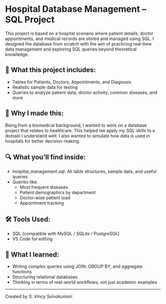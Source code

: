 # Hospital Database Management – SQL Project

This project is based on a hospital scenario where patient details, doctor appointments, and medical records are stored and managed using SQL. I designed the database from scratch with the aim of practicing real-time data management and exploring SQL queries beyond theoretical knowledge.

## 📌 What this project includes:
- Tables for Patients, Doctors, Appointments, and Diagnosis
- Realistic sample data for testing
- Queries to analyze patient data, doctor activity, common diseases, and more

## 🧠 Why I made this:
Being from a biomedical background, I wanted to work on a database project that relates to healthcare. This helped me apply my SQL skills to a domain I understand well. I also wanted to simulate how data is used in hospitals for better decision-making.

## 🔍 What you’ll find inside:
- hospital_management.sql: All table structures, sample data, and useful queries
- Queries like:
  - Most frequent diseases
  - Patient demographics by department
  - Doctor-wise patient load
  - Appointment tracking

## 🛠 Tools Used:
- SQL (compatible with MySQL / SQLite / PostgreSQL)
- VS Code for editing

## 🚀 What I learned:
- Writing complex queries using JOIN, GROUP BY, and aggregate functions
- Structuring relational databases
- Thinking in terms of real-world workflows, not just academic examples

---

Created by *S. Vincy Selvakumari*
